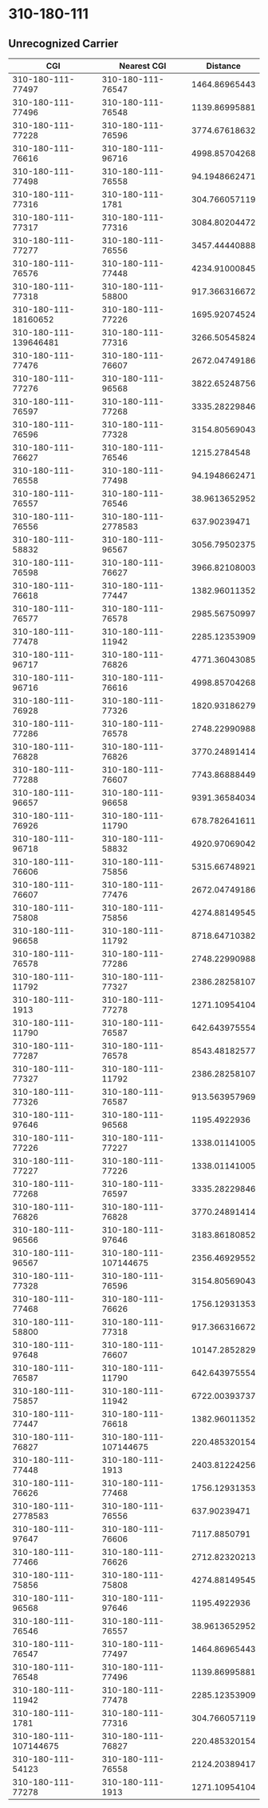 # 310-180-111
## Unrecognized Carrier


| CGI | Nearest CGI | Distance |
|-----|-------------|----------|
| 310-180-111-77497 | 310-180-111-76547 | 1464.86965443 |
| 310-180-111-77496 | 310-180-111-76548 | 1139.86995881 |
| 310-180-111-77228 | 310-180-111-76596 | 3774.67618632 |
| 310-180-111-76616 | 310-180-111-96716 | 4998.85704268 |
| 310-180-111-77498 | 310-180-111-76558 | 94.1948662471 |
| 310-180-111-77316 | 310-180-111-1781 | 304.766057119 |
| 310-180-111-77317 | 310-180-111-77316 | 3084.80204472 |
| 310-180-111-77277 | 310-180-111-76556 | 3457.44440888 |
| 310-180-111-76576 | 310-180-111-77448 | 4234.91000845 |
| 310-180-111-77318 | 310-180-111-58800 | 917.366316672 |
| 310-180-111-18160652 | 310-180-111-77226 | 1695.92074524 |
| 310-180-111-139646481 | 310-180-111-77316 | 3266.50545824 |
| 310-180-111-77476 | 310-180-111-76607 | 2672.04749186 |
| 310-180-111-77276 | 310-180-111-96568 | 3822.65248756 |
| 310-180-111-76597 | 310-180-111-77268 | 3335.28229846 |
| 310-180-111-76596 | 310-180-111-77328 | 3154.80569043 |
| 310-180-111-76627 | 310-180-111-76546 | 1215.2784548 |
| 310-180-111-76558 | 310-180-111-77498 | 94.1948662471 |
| 310-180-111-76557 | 310-180-111-76546 | 38.9613652952 |
| 310-180-111-76556 | 310-180-111-2778583 | 637.90239471 |
| 310-180-111-58832 | 310-180-111-96567 | 3056.79502375 |
| 310-180-111-76598 | 310-180-111-76627 | 3966.82108003 |
| 310-180-111-76618 | 310-180-111-77447 | 1382.96011352 |
| 310-180-111-76577 | 310-180-111-76578 | 2985.56750997 |
| 310-180-111-77478 | 310-180-111-11942 | 2285.12353909 |
| 310-180-111-96717 | 310-180-111-76826 | 4771.36043085 |
| 310-180-111-96716 | 310-180-111-76616 | 4998.85704268 |
| 310-180-111-76928 | 310-180-111-77326 | 1820.93186279 |
| 310-180-111-77286 | 310-180-111-76578 | 2748.22990988 |
| 310-180-111-76828 | 310-180-111-76826 | 3770.24891414 |
| 310-180-111-77288 | 310-180-111-76607 | 7743.86888449 |
| 310-180-111-96657 | 310-180-111-96658 | 9391.36584034 |
| 310-180-111-76926 | 310-180-111-11790 | 678.782641611 |
| 310-180-111-96718 | 310-180-111-58832 | 4920.97069042 |
| 310-180-111-76606 | 310-180-111-75856 | 5315.66748921 |
| 310-180-111-76607 | 310-180-111-77476 | 2672.04749186 |
| 310-180-111-75808 | 310-180-111-75856 | 4274.88149545 |
| 310-180-111-96658 | 310-180-111-11792 | 8718.64710382 |
| 310-180-111-76578 | 310-180-111-77286 | 2748.22990988 |
| 310-180-111-11792 | 310-180-111-77327 | 2386.28258107 |
| 310-180-111-1913 | 310-180-111-77278 | 1271.10954104 |
| 310-180-111-11790 | 310-180-111-76587 | 642.643975554 |
| 310-180-111-77287 | 310-180-111-76578 | 8543.48182577 |
| 310-180-111-77327 | 310-180-111-11792 | 2386.28258107 |
| 310-180-111-77326 | 310-180-111-76587 | 913.563957969 |
| 310-180-111-97646 | 310-180-111-96568 | 1195.4922936 |
| 310-180-111-77226 | 310-180-111-77227 | 1338.01141005 |
| 310-180-111-77227 | 310-180-111-77226 | 1338.01141005 |
| 310-180-111-77268 | 310-180-111-76597 | 3335.28229846 |
| 310-180-111-76826 | 310-180-111-76828 | 3770.24891414 |
| 310-180-111-96566 | 310-180-111-97646 | 3183.86180852 |
| 310-180-111-96567 | 310-180-111-107144675 | 2356.46929552 |
| 310-180-111-77328 | 310-180-111-76596 | 3154.80569043 |
| 310-180-111-77468 | 310-180-111-76626 | 1756.12931353 |
| 310-180-111-58800 | 310-180-111-77318 | 917.366316672 |
| 310-180-111-97648 | 310-180-111-76607 | 10147.2852829 |
| 310-180-111-76587 | 310-180-111-11790 | 642.643975554 |
| 310-180-111-75857 | 310-180-111-11942 | 6722.00393737 |
| 310-180-111-77447 | 310-180-111-76618 | 1382.96011352 |
| 310-180-111-76827 | 310-180-111-107144675 | 220.485320154 |
| 310-180-111-77448 | 310-180-111-1913 | 2403.81224256 |
| 310-180-111-76626 | 310-180-111-77468 | 1756.12931353 |
| 310-180-111-2778583 | 310-180-111-76556 | 637.90239471 |
| 310-180-111-97647 | 310-180-111-76606 | 7117.8850791 |
| 310-180-111-77466 | 310-180-111-76626 | 2712.82320213 |
| 310-180-111-75856 | 310-180-111-75808 | 4274.88149545 |
| 310-180-111-96568 | 310-180-111-97646 | 1195.4922936 |
| 310-180-111-76546 | 310-180-111-76557 | 38.9613652952 |
| 310-180-111-76547 | 310-180-111-77497 | 1464.86965443 |
| 310-180-111-76548 | 310-180-111-77496 | 1139.86995881 |
| 310-180-111-11942 | 310-180-111-77478 | 2285.12353909 |
| 310-180-111-1781 | 310-180-111-77316 | 304.766057119 |
| 310-180-111-107144675 | 310-180-111-76827 | 220.485320154 |
| 310-180-111-54123 | 310-180-111-76558 | 2124.20389417 |
| 310-180-111-77278 | 310-180-111-1913 | 1271.10954104 |
